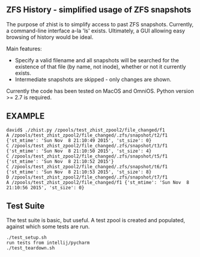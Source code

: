 ## ZFS History - simplified usage of ZFS snapshots

The purpose of zhist is to simplify access to past ZFS snapshots. Currently, a command-line interface a-la 'ls' exists. Ultimately, a GUI allowing easy browsing of history would be ideal.

Main features:
 * Specify a valid filename and all snapshots will be searched for the existence of that file (by name, not inode), whether or not it currently exists.
 * Intermediate snapshots are skipped - only changes are shown.

Currently the code has been tested on MacOS and OmniOS. Python version >= 2.7 is required.

## EXAMPLE

```
david$ ./zhist.py /zpools/test_zhist_zpool2/file_changed/f1
A /zpools/test_zhist_zpool2/file_changed/.zfs/snapshot/t2/f1 {'st_mtime': 'Sun Nov  8 21:10:49 2015', 'st_size': 0}
C /zpools/test_zhist_zpool2/file_changed/.zfs/snapshot/t3/f1 {'st_mtime': 'Sun Nov  8 21:10:50 2015', 'st_size': 4}
C /zpools/test_zhist_zpool2/file_changed/.zfs/snapshot/t5/f1 {'st_mtime': 'Sun Nov  8 21:10:52 2015'}
C /zpools/test_zhist_zpool2/file_changed/.zfs/snapshot/t6/f1 {'st_mtime': 'Sun Nov  8 21:10:53 2015', 'st_size': 8}
D /zpools/test_zhist_zpool2/file_changed/.zfs/snapshot/t7/f1
A /zpools/test_zhist_zpool2/file_changed/f1 {'st_mtime': 'Sun Nov  8 21:10:56 2015', 'st_size': 0}
```

## Test Suite

The test suite is basic, but useful. A test zpool is created and populated, against which some tests are run.

```
./test_setup.sh
run tests from intellij/pycharm
./test_teardown.sh
```
